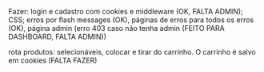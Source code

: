 Fazer: login e cadastro com cookies e middleware (OK, FALTA ADMIN); CSS; erros por flash messages (OK), páginas de erros para todos os erros (OK), página admin (erro 403 caso não tenha admin (FEITO PARA DASHBOARD, FALTA ADMIN)) 

rota produtos: selecionáveis, colocar e tirar do carrinho. O carrinho é salvo em cookies (FALTA FAZER)

